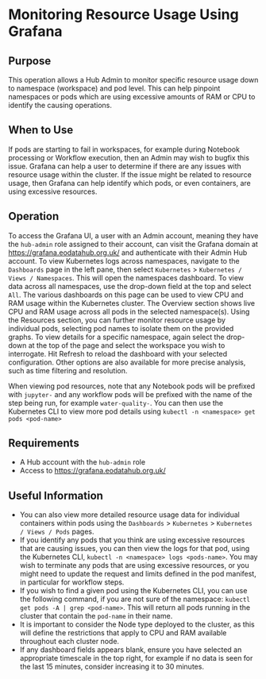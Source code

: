 # Monitoring Resource Usage Using Grafana

## Purpose

This operation allows a Hub Admin to monitor specific resource usage down to namespace (workspace) and pod level. This can help pinpoint namespaces or pods which are using excessive amounts of RAM or CPU to identify the causing operations.

## When to Use

If pods are starting to fail in workspaces, for example during Notebook processing or Workflow execution, then an Admin may wish to bugfix this issue. Grafana can help a user to determine if there are any issues with resource usage within the cluster. If the issue might be related to resource usage, then Grafana can help identify which pods, or even containers, are using excessive resources.

## Operation

To access the Grafana UI, a user with an Admin account, meaning they have the `hub-admin` role assigned to their account, can visit the Grafana domain at https://grafana.eodatahub.org.uk/ and authenticate with their Admin Hub account. To view Kubernetes logs across namespaces, navigate to the `Dashboards` page in the left pane, then select `Kubernetes` >  `Kubernetes / Views / Namespaces`. This will open the namespaces dashboard. To view data across all namespaces, use the drop-down field at the top and select `All`. The various dashboards on this page can be used to view CPU and RAM usage within the Kubernetes cluster. The Overview section shows live CPU and RAM usage across all pods in the selected namespace(s). Using the Resources section, you can further monitor resource usage by individual pods, selecting pod names to isolate them on the provided graphs. To view details for a specific namespace, again select the drop-down at the top of the page and select the workspace you wish to interrogate. Hit Refresh to reload the dashboard with your selected configuration. Other options are also available for more precise analysis, such as time filtering and resolution.

When viewing pod resources, note that any Notebook pods will be prefixed with `jupyter-` and any workflow pods will be prefixed with the name of the step being run, for example `water-quality-`. You can then use the Kubernetes CLI to view more pod details using `kubectl -n <namespace> get pods <pod-name>`

## Requirements

- A Hub account with the `hub-admin` role
- Access to https://grafana.eodatahub.org.uk/

## Useful Information

- You can also view more detailed resource usage data for individual containers within pods using the `Dashboards` > `Kubernetes` > `Kubernetes / Views / Pods` pages. 
- If you identify any pods that you think are using excessive resources that are causing issues, you can then view the logs for that pod, using the Kubernetes CLI, `kubectl -n <namespace> logs <pods-name>`. You may wish to terminate any pods that are using excessive resources, or you might need to update the request and limits defined in the pod manifest, in particular for workflow steps.
- If you wish to find a given pod using the Kubernetes CLI, you can use the following command, if you are not sure of the namespace: `kubectl get pods -A | grep <pod-name>`. This will return all pods running in the cluster that contain the `pod-name` in their name.
- It is important to consider the Node type deployed to the cluster, as this will define the restrictions that apply to CPU and RAM available throughout each cluster node.
- If any dashboard fields appears blank, ensure you have selected an appropriate timescale in the top right, for example if no data is seen for the last 15 minutes, consider increasing it to 30 minutes.